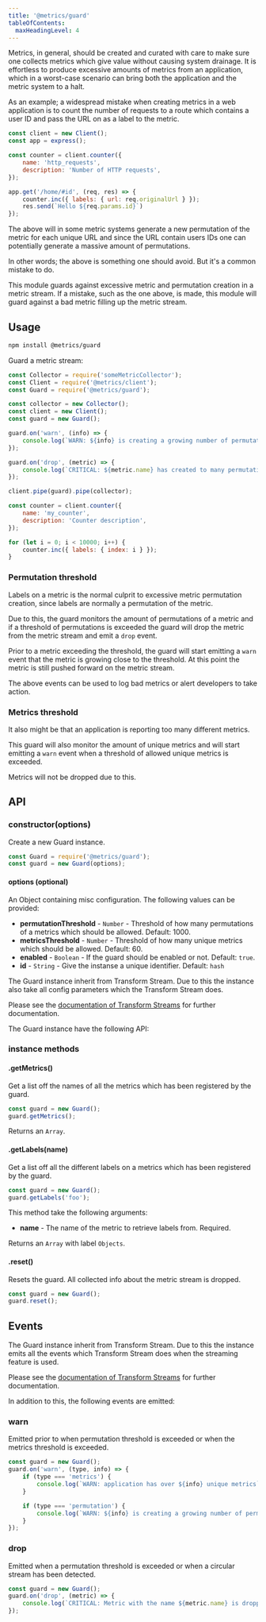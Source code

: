 ```yaml
---
title: '@metrics/guard'
tableOfContents:
  maxHeadingLevel: 4
---
```


Metrics, in general, should be created and curated with care to make sure one
collects metrics which give value without causing system drainage. It is
effortless to produce excessive amounts of metrics from an application, which
in a worst-case scenario can bring both the application and the metric system
to a halt.

As an example; a widespread mistake when creating metrics in a web application
is to count the number of requests to a route which contains a user ID and
pass the URL on as a label to the metric.

```js
const client = new Client();
const app = express();

const counter = client.counter({
    name: 'http_requests',
    description: 'Number of HTTP requests',
});

app.get('/home/#id', (req, res) => {
    counter.inc({ labels: { url: req.originalUrl } });
    res.send(`Hello ${req.params.id}`)
});
```

The above will in some metric systems generate a new permutation of the metric
for each unique URL and since the URL contain users IDs one can potentially
generate a massive amount of permutations.

In other words; the above is something one should avoid. But it's a common
mistake to do.

This module guards against excessive metric and permutation creation in a metric
stream. If a mistake, such as the one above, is made, this module will guard
against a bad metric filling up the metric stream.

## Usage

```bash
npm install @metrics/guard
```

Guard a metric stream:

```js
const Collector = require('someMetricCollector');
const Client = require('@metrics/client');
const Guard = require('@metrics/guard');

const collector = new Collector();
const client = new Client();
const guard = new Guard();

guard.on('warn', (info) => {
    console.log(`WARN: ${info} is creating a growing number of permutations`);
});

guard.on('drop', (metric) => {
    console.log(`CRITICAL: ${metric.name} has created to many permutations. Metric is dropped.`);
});

client.pipe(guard).pipe(collector);

const counter = client.counter({
    name: 'my_counter',
    description: 'Counter description',
});

for (let i = 0; i < 10000; i++) {
    counter.inc({ labels: { index: i } });
}
```

### Permutation threshold

Labels on a metric is the normal culprit to excessive metric permutation creation,
since labels are normally a permutation of the metric.

Due to this, the guard monitors the amount of permutations of a metric and if a
threshold of permutations is exceeded the guard will drop the metric from the
metric stream and emit a `drop` event.

Prior to a metric exceeding the threshold, the guard will start emitting
a `warn` event that the metric is growing close to the threshold. At this point
the metric is still pushed forward on the metric stream.

The above events can be used to log bad metrics or alert developers to take
action.

### Metrics threshold

It also might be that an application is reporting too many different metrics.

This guard will also monitor the amount of unique metrics and will start emitting
a `warn` event when a threshold of allowed unique metrics is exceeded.

Metrics will not be dropped due to this.

## API

### constructor(options)

Create a new Guard instance.

```js
const Guard = require('@metrics/guard');
const guard = new Guard(options);
```

#### options (optional)

An Object containing misc configuration. The following values can be provided:

  * **permutationThreshold** - `Number` - Threshold of how many permutations of a metrics which should be allowed. Default: 1000.
  * **metricsThreshold** - `Number` - Threshold of how many unique metrics which should be allowed. Default: 60.
  * **enabled** - `Boolean` - If the guard should be enabled or not. Default: `true`.
  * **id** - `String` - Give the instanse a unique identifier. Default: `hash`

The Guard instance inherit from Transform Stream. Due to this the instance also
take all config parameters which the Transform Stream does.

Please see the [documentation of Transform Streams](https://nodejs.org/api/stream.html#stream_duplex_and_transform_streams) for further documentation.

The Guard instance have the following API:

### instance methods

#### .getMetrics()

Get a list off the names of all the metrics which has been registered by the
guard.

```js
const guard = new Guard();
guard.getMetrics();
```

Returns an `Array`.

#### .getLabels(name)

Get a list off all the different labels on a metrics which has been registered
by the guard.

```js
const guard = new Guard();
guard.getLabels('foo');
```

This method take the following arguments:

 * **name** - The name of the metric to retrieve labels from. Required.

Returns an `Array` with label `Objects`.

#### .reset()

Resets the guard. All collected info about the metric stream is dropped.

```js
const guard = new Guard();
guard.reset();
```

## Events

The Guard instance inherit from Transform Stream. Due to this the instance emits all
the events which Transform Stream does when the streaming feature is used.

Please see the [documentation of Transform Streams](https://nodejs.org/api/stream.html#stream_duplex_and_transform_streams) for further documentation.

In addition to this, the following events are emitted:

### warn

Emitted prior to when permutation threshold is exceeded or when the metrics
threshold is exceeded.

```js
const guard = new Guard();
guard.on('warn', (type, info) => {
    if (type === 'metrics') {
        console.log(`WARN: application has over ${info} unique metrics`);
    }

    if (type === 'permutation') {
        console.log(`WARN: ${info} is creating a growing number of permutations`);
    }
});
```

### drop

Emitted when a permutation threshold is exceeded or when a circular stream has
been detected.

```js
const guard = new Guard();
guard.on('drop', (metric) => {
    console.log(`CRITICAL: Metric with the name ${metric.name} is dropped.`);
});
```
